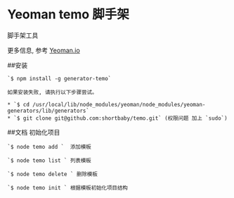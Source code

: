 # Yeoman temo 脚手架
 
   脚手架工具

   更多信息, 参考 [Yeoman.io](http://yeoman.io/)
   
 ##安装
 
    `$ npm install -g generator-temo`

    如果安装失败, 请执行以下步骤尝试。
 
    * `$ cd /usr/local/lib/node_modules/yeoman/node_modules/yeoman-generators/lib/generators`
    * `$ git clone git@github.com:shortbaby/temo.git` (权限问题 加上 `sudo`)
 
 ##文档
    初始化项目
    
    `$ node temo add `  添加模板

    `$ node temo list ` 列表模板

    `$ node temo delete ` 删除模板
   
    `$ node temo init ` 根据模板初始化项目结构
